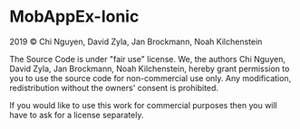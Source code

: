 # MobAppEx-Ionic

2019 © Chi Nguyen, David Zyla, Jan Brockmann, Noah Kilchenstein

The Source Code is under "fair use" license. We, the authors Chi Nguyen, David Zyla, Jan Brockmann, Noah Kilchenstein, hereby grant permission to you to use the source code for non-commercial use only. Any modification, redistribution without the owners' consent is prohibited.

If you would like to use this work for commercial purposes then you will have to ask for a license separately.

